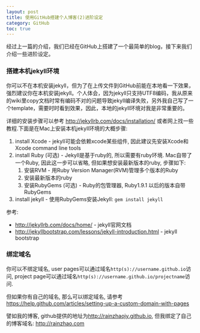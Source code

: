 ```yaml
---
layout: post
title: 使用GitHub搭建个人博客(2)进阶设定
category: GitHub
toc: true
---
```


经过上一篇的介绍，我们已经在GitHub上搭建了一个最简单的blog，接下来我们介绍一些进阶设定。

### 搭建本机jekyll环境

你可以不在本机安装jekyll，但为了在上传文件到GitHub前能在本地看一下效果，强烈建议你在本机安装jekyll。个人体会，因为jekyll只支持UTF8编码，我从原来的wiki里copy文档时常有编码不对的问题导致jekyll编译失败，另外我自己写了一个template，需要时时看到效果，因此，本地的jekyll环境对我是非常重要的。

详细的安装步骤可以参考 <http://jekyllrb.com/docs/installation/> 或者网上找一些教程.下面是在Mac上安装本机jekyll环境的大概步骤:

1. install Xcode - jekyll可能会依赖xcode某些组件, 因此建议先安装Xcode和Xcode command line tools
2. install Ruby (可选) - Jekyll是基于ruby的, 所以需要有ruby环境. Mac自带了一个Ruby, 因此这一步可以省略, 但如果想安装最新版本的ruby, 步骤如下:
    1. 安装RVM - 用Ruby Version Manager(RVM)管理多个版本的Ruby
    2. 安装最新版本的ruby
    3. 安装RubyGems (可选) - Ruby的包管理器, Ruby1.9.1 以后的版本自带RubyGems
3. install jekyll - 使用RubyGems安装Jekyll: `gem install jekyll`

参考:

* <http://jekyllrb.com/docs/home/> - jekyll官网文档
* <http://jekyllbootstrap.com/lessons/jekyll-introduction.html> - jekyll bootstrap

### 绑定域名

你可以不绑定域名, user pages可以通过域名`http(s)://username.github.io`访问, project page可以通过域名`http(s)://username.github.io/projectname`访问.

但如果你有自己的域名, 那么可以绑定域名, 请参考 <https://help.github.com/articles/setting-up-a-custom-domain-with-pages>

譬如我的博客, github提供的地址为<http://rainzhaojy.github.io>, 但我绑定了自己的博客域名: <http://rainzhao.com>
